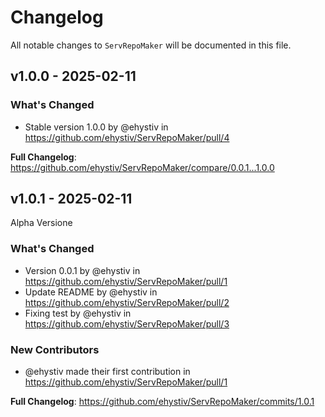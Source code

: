# Changelog

All notable changes to `ServRepoMaker` will be documented in this file.

## v1.0.0 - 2025-02-11

### What's Changed

* Stable version 1.0.0 by @ehystiv in https://github.com/ehystiv/ServRepoMaker/pull/4

**Full Changelog**: https://github.com/ehystiv/ServRepoMaker/compare/0.0.1...1.0.0

## v1.0.1 - 2025-02-11

Alpha Versione

### What's Changed

* Version 0.0.1 by @ehystiv in https://github.com/ehystiv/ServRepoMaker/pull/1
* Update README by @ehystiv in https://github.com/ehystiv/ServRepoMaker/pull/2
* Fixing test by @ehystiv in https://github.com/ehystiv/ServRepoMaker/pull/3

### New Contributors

* @ehystiv made their first contribution in https://github.com/ehystiv/ServRepoMaker/pull/1

**Full Changelog**: https://github.com/ehystiv/ServRepoMaker/commits/1.0.1
